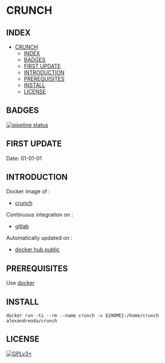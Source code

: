 # CRUNCH


## INDEX

- [CRUNCH](#crunch)
  - [INDEX](#index)
  - [BADGES](#badges)
  - [FIRST UPDATE](#first-update)
  - [INTRODUCTION](#introduction)
  - [PREREQUISITES](#prerequisites)
  - [INSTALL](#install)
  - [LICENSE](#license)


## BADGES

[![pipeline status](https://gitlab.com/oda-alexandre/crunch/badges/master/pipeline.svg)](https://gitlab.com/oda-alexandre/crunch/commits/master)


## FIRST UPDATE

Date: 01-01-01


## INTRODUCTION

Docker image of :

- [crunch](https://tools.kali.org/password-attacks/crunch)

Continuous integration on :

- [gitlab](https://gitlab.com/oda-alexandre/crunch/pipelines)

Automatically updated on :

- [docker hub public](https://hub.docker.com/r/alexandreoda/crunch)


## PREREQUISITES

Use [docker](https://www.docker.com)


## INSTALL

```docker run -ti --rm --name crunch -v ${HOME}:/home/crunch alexandreoda/crunch```


## LICENSE

[![GPLv3+](http://gplv3.fsf.org/gplv3-127x51.png)](https://gitlab.com/oda-alexandre/crunch/blob/master/LICENSE)
